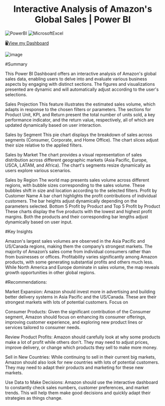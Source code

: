 
<h1 align="center">Interactive Analysis of Amazon's Global Sales | Power BI</h1>
<p>
  <img alt="PowerBI" src="https://img.shields.io/badge/-PowerBI-F2C811?style=flat-square&logo=powerbi&logoColor=white" />
  <img alt="MicrosoftExcel" src="https://img.shields.io/badge/-Microsoft Excel-217346?style=flat-square&logo=microsoftexcel&logoColor=white" />
</p>
🖥️<a href="https://app.powerbi.com/groups/me/reports/95432b3e-6cba-4c6d-a9ac-d94439f51917/4cc3bea85ae056eac9eb?experience=power-bi" >View my Dashboard</a>

![image](https://app.powerbi.com/groups/me/reports/95432b3e-6cba-4c6d-a9ac-d94439f51917/4cc3bea85ae056eac9eb?experience=power-bi)

 #Summary

This Power BI Dashboard offers an interactive analysis of Amazon's global sales data, enabling users to delve into and evaluate various business aspects by engaging with distinct sections. The figures and visualizations presented are dynamic and will automatically adjust according to the user's selections.

Sales Projection
This feature illustrates the estimated sales volume, which adapts in response to the chosen filters or parameters. The sections for Product Unit, KPI, and Return present the total number of units sold, a key performance indicator, and the return value, respectively, all of which are updated dynamically based on user interaction.

Sales by Segment
This pie chart displays the breakdown of sales across segments (Consumer, Corporate, and Home Office). The chart slices adjust their size relative to the applied filters.

Sales by Market
The chart provides a visual representation of sales distribution across different geographic markets (Asia Pacific, Europe, USCA, LATAM, and Africa). The chart's segments resize dynamically as users explore various scenarios.

Sales by Region
The world map presents sales volume across different regions, with bubble sizes corresponding to the sales volume. These bubbles shift in size and location according to the selected filters.
Profit by Customer Name
A bar chart highlights the profit contributions of individual customers. The bar heights adjust dynamically depending on the parameters selected.
Bottom 5 Profit by Product and Top 5 Profit by Product
These charts display the five products with the lowest and highest profit margins. Both the products and their corresponding bar lengths adjust dynamically based on user input.


 #Key Insights

Amazon's largest sales volumes are observed in the Asia Pacific and US/Canada regions, making them the company’s strongest markets.
The majority of Amazon’s sales come from individual consumers rather than from businesses or offices.
Profitability varies significantly among Amazon products, with some generating substantial profits and others much less.
While North America and Europe dominate in sales volume, the map reveals growth opportunities in other global regions.


 #Recommendations:

Market Expansion: Amazon should invest more in advertising and building better delivery systems in Asia Pacific and the US/Canada. These are their strongest markets with lots of potential customers. Focus on

Consumer Products: Given the significant contribution of the Consumer segment, Amazon should focus on enhancing its consumer offerings, improving customer experience, and exploring new product lines or services tailored to consumer needs.

Review Product Profits: Amazon should carefully look at why some products make a lot of profit while others don't. They may need to adjust prices, improve delivery, or change which products they sell to make more money.

Sell in New Countries: While continuing to sell in their current big markets, Amazon should also look for new countries with lots of potential customers. They may need to adapt their products and marketing for these new markets.

Use Data to Make Decisions: Amazon should use the interactive dashboard to constantly check sales numbers, customer preferences, and market trends. This will help them make good decisions and quickly adapt their strategies as things change.

